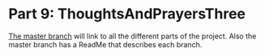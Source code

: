 # Part 9: ThoughtsAndPrayersThree

[The master branch](https://github.com/andrewchungxam/ThoughtsAndPrayersThree) will link to all the different parts of the project. Also the master branch has a ReadMe that describes each branch.
